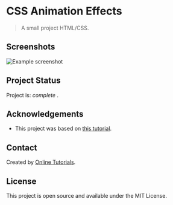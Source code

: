 # CSS Animation Effects 


> A small project HTML/CSS.


## Screenshots
![Example screenshot](https://github.com/IrinaSpasova/Small-projects-JavaScript/blob/main/CSS%20Animation%20Effects%20%7C%20Html%20CSS%20Only/img.png)


## Project Status
Project is:  _complete_ .


## Acknowledgements
- This project was based on [this tutorial](https://www.youtube.com/watch?v=1Aq9OJuS3ok).


## Contact
Created by [Online Tutorials](https://www.youtube.com/c/OnlineTutorials4Designers).


## License
This project is open source and available under the MIT License. 
